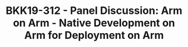 ---
categories:
- bkk19
description: Arm on Arm means different things to different people, companies and
  markets. &nbsp; Experts from Arm, Linaro, and Marvell will discuss what Arm on Arm
  means to them, what has been achieved and what is left to do.<br><br><br>
image:
  featured: 'true'
  path: /assets/images/featured-images/bkk19/BKK19-312.png
session_attendee_num: '105'
session_id: BKK19-312
session_room: 'Keynote Room (World Ballroom BC) '
session_slot:
  end_time: '2019-04-03 16:45:00'
  start_time: '2019-04-03 16:00:00'
session_speakers:
- speaker_bio: Anything technical, open source, beer and dogs
  speaker_company: Linaro
  speaker_image: /assets/images/speakers/bkk19/david-rusling.jpg
  speaker_location: Cambridge, UK
  speaker_name: David Rusling
  speaker_position: CTO
  speaker_username: david.rusling
- speaker_bio: ''
  speaker_company: Arm
  speaker_image: /assets/images/speakers/bkk19/grant-likely.jpg
  speaker_location: ''
  speaker_name: Grant Likely
  speaker_position: Senior Technical Director
  speaker_username: grant.likely1
- speaker_bio: ''
  speaker_company: Marvell
  speaker_image: /assets/images/speakers/placeholder.jpg
  speaker_location: ''
  speaker_name: Larry Wikelius
  speaker_position: ''
  speaker_username: larry_wikelius.1z7uk9az
- speaker_bio: ''
  speaker_company: Marvell
  speaker_image: /assets/images/speakers/bkk19/larry-wikelius.jpg
  speaker_location: ''
  speaker_name: Larry Wikelius
  speaker_position: VP - Ecosystem and Partner Enabling
  speaker_username: lwikelius
- speaker_bio: Jacob Smith is the Chief Marketing Officer and a co-founder at Packet,
    a NYC-based startup that specializes in automating fundamental infrastructure.
    <br /><br />The company - which is backed by SoftBank, Dell Technologies, Samsung,
    Battery Ventures, and Third Point Capital - provides x86 and Arm bare metal compute
    to developers, SaaS companies and Fortune 50s through its Public Cloud, Enterprise
    (On-Premises) and Edge solutions.<br /><br />At Packet, Jacob directs revenue
    marketing, ecosystem outreach, and strategic alliances.  In 2017, he worked with
    Arm to create the WorksOnArm ecosystem enablement program.<br /><br />A classical
    bassoonist by training, Jacob performed as a professional opera musician and ran
    a digital marketing firm before starting Packet with his twin brother Zac in 2014.
    He lives in Vermont with his wife and two sons.<br /><br />
  speaker_company: Packet
  speaker_image: /assets/images/speakers/bkk19/jacob-smith.jpg
  speaker_location: Vermont, USA
  speaker_name: Jacob Smith
  speaker_position: CMO / Co-founder
  speaker_username: jacob352
session_track: Arm on Arm
tag: session
tags:
- Open Source Development
title: 'BKK19-312 - Panel Discussion: Arm on Arm - Native Development on Arm for Deployment
  on Arm'
---